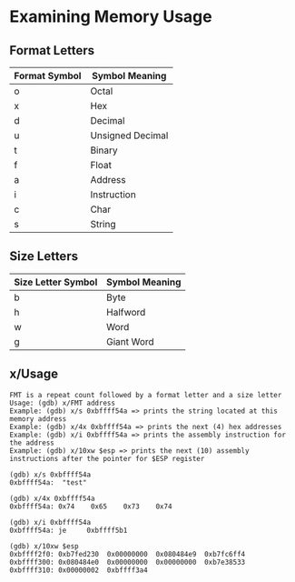 # Examining Memory Usage

## Format Letters

|   Format Symbol   |  Symbol Meaning  |
|-------------------|------------------|
|       o           | Octal            |
|       x           | Hex              |
|       d           | Decimal          |
|       u           | Unsigned Decimal | 
|       t           | Binary           |
|       f           | Float            |
|       a           | Address          |
|       i           | Instruction      |
|       c           | Char             |
|       s           | String           |

## Size Letters

|   Size Letter Symbol   |  Symbol Meaning  |
|------------------------|------------------|
|       b                | Byte             |
|       h                | Halfword         |
|       w                | Word             |
|       g                | Giant Word       |

## x/Usage
```
FMT is a repeat count followed by a format letter and a size letter
Usage: (gdb) x/FMT address
Example: (gdb) x/s 0xbffff54a => prints the string located at this memory address
Example: (gdb) x/4x 0xbffff54a => prints the next (4) hex addresses
Example: (gdb) x/i 0xbffff54a => prints the assembly instruction for the address
Example: (gdb) x/10xw $esp => prints the next (10) assembly instructions after the pointer for $ESP register

(gdb) x/s 0xbffff54a
0xbffff54a:	 "test"

(gdb) x/4x 0xbffff54a
0xbffff54a:	0x74	0x65	0x73	0x74

(gdb) x/i 0xbffff54a
0xbffff54a:	je     0xbffff5b1

(gdb) x/10xw $esp
0xbffff2f0:	0xb7fed230	0x00000000	0x080484e9	0xb7fc6ff4
0xbffff300:	0x080484e0	0x00000000	0x00000000	0xb7e38533
0xbffff310:	0x00000002	0xbffff3a4
```